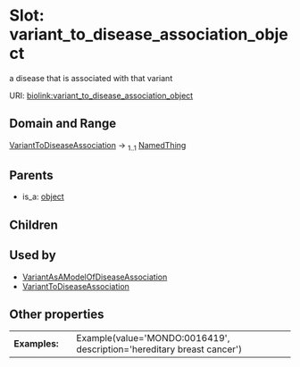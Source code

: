 
# Slot: variant_to_disease_association_object


a disease that is associated with that variant

URI: [biolink:variant_to_disease_association_object](https://w3id.org/biolink/vocab/variant_to_disease_association_object)


## Domain and Range

[VariantToDiseaseAssociation](VariantToDiseaseAssociation.md) &#8594;  <sub>1..1</sub> [NamedThing](NamedThing.md)

## Parents

 *  is_a: [object](object.md)

## Children


## Used by

 * [VariantAsAModelOfDiseaseAssociation](VariantAsAModelOfDiseaseAssociation.md)
 * [VariantToDiseaseAssociation](VariantToDiseaseAssociation.md)

## Other properties

|  |  |  |
| --- | --- | --- |
| **Examples:** | | Example(value='MONDO:0016419', description='hereditary breast cancer') |

